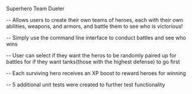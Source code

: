Superhero Team Dueler

-- Allows users to create their own teams of heroes, each with their own abilities, weapons, and armors, and battle them to see who is victorious!

-- Simply use the command line interface to conduct battles and see who wins

-- User can select if they want the heros to be randomly paired up for battles for if they want tanks(those with the highest defense) to go first

-- Each surviving hero receives an XP boost to reward heroes for winning

-- 5 additional unit tests were created to further test functionality
